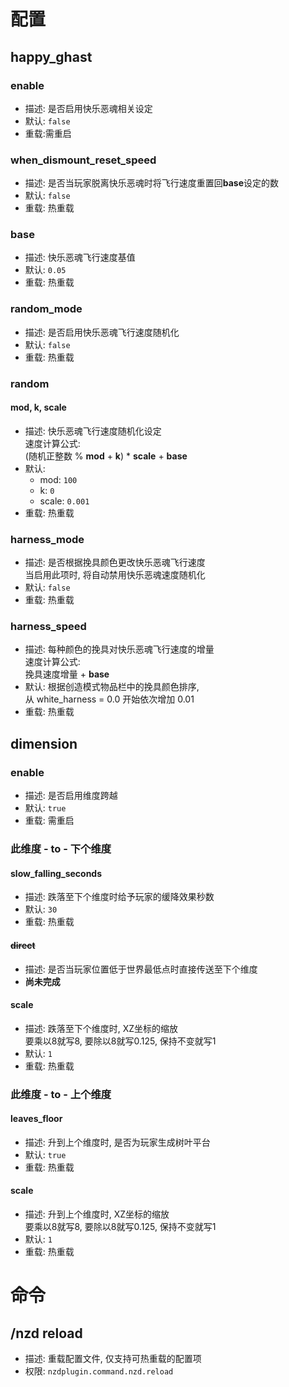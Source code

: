 # 配置

## happy_ghast

### enable

- 描述: 是否启用快乐恶魂相关设定
- 默认: `false`
- 重载:需重启

### when_dismount_reset_speed

- 描述: 是否当玩家脱离快乐恶魂时将飞行速度重置回**base**设定的数
- 默认: `false`
- 重载: 热重载

### base

- 描述: 快乐恶魂飞行速度基值
- 默认: `0.05`
- 重载: 热重载

### random_mode

- 描述: 是否启用快乐恶魂飞行速度随机化
- 默认: `false`
- 重载: 热重载

### random

#### mod, k, scale

- 描述: 快乐恶魂飞行速度随机化设定
  <br>速度计算公式:
  <br>(随机正整数 % **mod** + **k**) * **scale** + **base**
- 默认:
  - mod: `100`
  - k: `0`
  - scale: `0.001`
- 重载: 热重载

### harness_mode

- 描述: 是否根据挽具颜色更改快乐恶魂飞行速度
  <br>当启用此项时, 将自动禁用快乐恶魂速度随机化
- 默认: `false`
- 重载: 热重载

### harness_speed

- 描述: 每种颜色的挽具对快乐恶魂飞行速度的增量
  <br>速度计算公式:
  <br>挽具速度增量 + **base**
- 默认: 根据创造模式物品栏中的挽具颜色排序,
  <br>从 white_harness = 0.0 开始依次增加 0.01
- 重载: 热重载

## dimension

### enable

- 描述: 是否启用维度跨越
- 默认: `true`
- 重载: 需重启

### 此维度 - to - 下个维度

#### slow_falling_seconds

- 描述: 跌落至下个维度时给予玩家的缓降效果秒数
- 默认: `30`
- 重载: 热重载

#### ~~direct~~

- 描述: 是否当玩家位置低于世界最低点时直接传送至下个维度
- **尚未完成**

#### scale

- 描述: 跌落至下个维度时, XZ坐标的缩放
  <br>要乘以8就写8, 要除以8就写0.125, 保持不变就写1
- 默认: `1`
- 重载: 热重载

### 此维度 - to - 上个维度

#### leaves_floor

- 描述: 升到上个维度时, 是否为玩家生成树叶平台
- 默认: `true`
- 重载: 热重载

#### scale

- 描述: 升到上个维度时, XZ坐标的缩放
  <br>要乘以8就写8, 要除以8就写0.125, 保持不变就写1
- 默认: `1`
- 重载: 热重载

# 命令

## /nzd reload

- 描述: 重载配置文件, 仅支持可热重载的配置项
- 权限: `nzdplugin.command.nzd.reload`